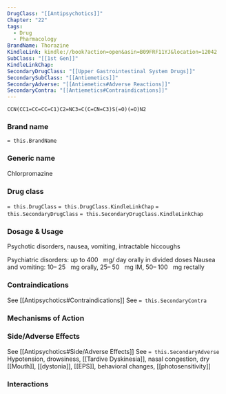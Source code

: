 ```yaml
---
DrugClass: "[[Antipsychotics]]"
Chapter: "22"
tags:
  - Drug
  - Pharmacology
BrandName: Thorazine
KindleLink: kindle://book?action=open&asin=B09FRF11YJ&location=12042
SubClass: "[[1st Gen]]"
KindleLinkChap: 
SecondaryDrugClass: "[[Upper Gastrointestinal System Drugs]]"
SecondarySubClass: "[[Antiemetics]]"
SecondaryAdverse: "[[Antiemetics#Adverse Reactions]]"
SecondaryContra: "[[Antiemetics#Contraindications]]"
---
```

```smiles
CCN(CC1=CC=CC=C1)C2=NC3=C(C=CN=C3)S(=O)(=O)N2
```
### Brand name
`= this.BrandName`
### Generic name
Chlorpromazine
### Drug class 
`= this.DrugClass`
	`= this.DrugClass.KindleLinkChap`
`= this.SecondaryDrugClass`
	`= this.SecondaryDrugClass.KindleLinkChap`
	
### Dosage & Usage
Psychotic disorders, nausea, vomiting, intractable hiccoughs

Psychiatric disorders: up to 400   mg/ day orally in divided doses 
Nausea and vomiting: 10– 25   mg orally, 25– 50   mg IM, 50– 100   mg rectally


### Contraindications
See [[Antipsychotics#Contraindications]]
See `= this.SecondaryContra`

### Mechanisms of Action

### Side/Adverse Effects
See [[Antipsychotics#Side/Adverse Effects]]
See `= this.SecondaryAdverse`
Hypotension, drowsiness, [[Tardive Dyskinesia]], nasal congestion, dry [[Mouth]], [[dystonia]], [[EPS]], behavioral changes, [[photosensitivity]]

### Interactions
